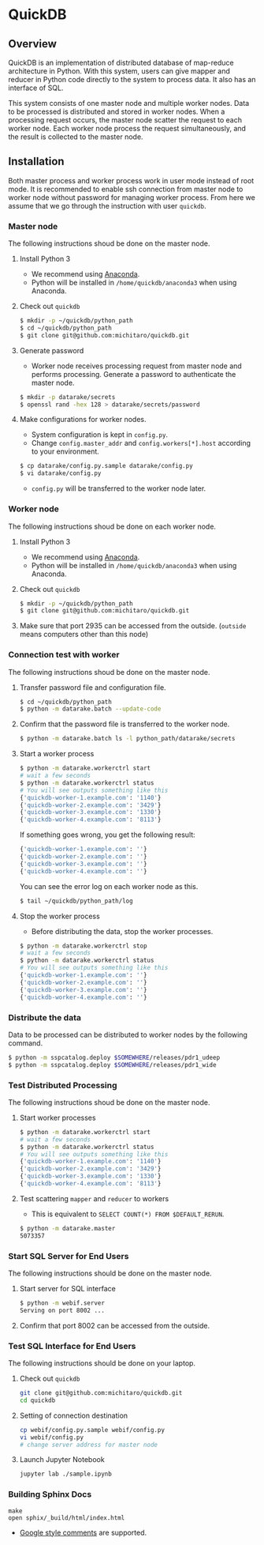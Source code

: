 # QuickDB

## Overview

QuickDB is an implementation of distributed database of map-reduce architecture in Python.
With this system, users can give mapper and reducer in Python code directly to the system to process data.
It also has an interface of SQL.

This system consists of one master node and multiple worker nodes.
Data to be processed is distributed and stored in worker nodes.
When a processing request occurs, the master node scatter the request to each worker node.
Each worker node process the request simultaneously, and the result is collected to the master node.

## Installation

Both master process and worker process work in user mode instead of root mode.
It is recommended to enable ssh connection from master node to worker node without password for managing worker process. From here we assume that we go through the instruction with user `quickdb`.

### Master node

The following instructions shoud be done on the master node.

1. Install Python 3
    * We recommend using [Anaconda](https://anaconda.org).
    * Python will be installed in `/home/quickdb/anaconda3` when using Anaconda.

1. Check out `quickdb`
    ```bash
    $ mkdir -p ~/quickdb/python_path
    $ cd ~/quickdb/python_path
    $ git clone git@github.com:michitaro/quickdb.git
    ```

1. Generate password
    * Worker node receives processing request from master node and performs processing.
    Generate a password to authenticate the master node.
    ```bash
    $ mkdir -p datarake/secrets
    $ openssl rand -hex 128 > datarake/secrets/password
    ```

1. Make configurations for worker nodes.
    * System configuration is kept in `config.py`.
    * Change `config.master_addr` and `config.workers[*].host` according to your environment.
    ```bash
    $ cp datarake/config.py.sample datarake/config.py
    $ vi datarake/config.py
    ```
    * `config.py` will be transferred to the worker node later.

### Worker node

The following instructions shoud be done on each worker node.

1. Install Python 3
    * We recommend using [Anaconda](https://anaconda.org).
    * Python will be installed in `/home/quickdb/anaconda3` when using Anaconda.

1. Check out `quickdb`
    ```bash
    $ mkdir -p ~/quickdb/python_path
    $ git clone git@github.com:michitaro/quickdb.git
    ```

1. Make sure that port 2935 can be accessed from the outside.
    (`outside` means computers other than this node)

### Connection test with worker
The following instructions shoud be done on the master node.

1. Transfer password file and configuration file.
    ```bash
    $ cd ~/quickdb/python_path
    $ python -m datarake.batch --update-code
    ```

1. Confirm that the password file is transferred to the worker node.
    ```bash
    $ python -m datarake.batch ls -l python_path/datarake/secrets
    ```

1. Start a worker process
    ```bash
    $ python -m datarake.workerctrl start
    # wait a few seconds
    $ python -m datarake.workerctrl status
    # You will see outputs something like this
    {'quickdb-worker-1.example.com': '1140'}
    {'quickdb-worker-2.example.com': '3429'}
    {'quickdb-worker-3.example.com': '1330'}
    {'quickdb-worker-4.example.com': '8113'}
    ```
    If something goes wrong, you get the following result:
    ```bash
    {'quickdb-worker-1.example.com': ''}
    {'quickdb-worker-2.example.com': ''}
    {'quickdb-worker-3.example.com': ''}
    {'quickdb-worker-4.example.com': ''}
    ```
    You can see the error log on each worker node as this.
    ```bash
    $ tail ~/quickdb/python_path/log
    ```

1. Stop the worker process
    * Before distributing the data, stop the worker processes.
    ```bash
    $ python -m datarake.workerctrl stop
    # wait a few seconds
    $ python -m datarake.workerctrl status
    # You will see outputs something like this
    {'quickdb-worker-1.example.com': ''}
    {'quickdb-worker-2.example.com': ''}
    {'quickdb-worker-3.example.com': ''}
    {'quickdb-worker-4.example.com': ''}
    ```

### Distribute the data

Data to be processed can be distributed to worker nodes by the following command.
```bash
$ python -m sspcatalog.deploy $SOMEWHERE/releases/pdr1_udeep
$ python -m sspcatalog.deploy $SOMEWHERE/releases/pdr1_wide
```

### Test Distributed Processing
The following instructions shoud be done on the master node.

1. Start worker processes
    ```bash
    $ python -m datarake.workerctrl start
    # wait a few seconds
    $ python -m datarake.workerctrl status
    # You will see outputs something like this
    {'quickdb-worker-1.example.com': '1140'}
    {'quickdb-worker-2.example.com': '3429'}
    {'quickdb-worker-3.example.com': '1330'}
    {'quickdb-worker-4.example.com': '8113'}
    ```

1. Test scattering `mapper` and `reducer` to workers
    * This is equivalent to `SELECT COUNT(*) FROM $DEFAULT_RERUN`.
    ```bash
    $ python -m datarake.master
    5073357
    ```

### Start SQL Server for End Users
The following instructions should be done on the master node.

1. Start server for SQL interface
    ```bash
    $ python -m webif.server
    Serving on port 8002 ...
    ```

1. Confirm that port 8002 can be accessed from the outside.

### Test SQL Interface for End Users
The following instructions should be done on your laptop.

1. Check out `quickdb`
    ```bash
    git clone git@github.com:michitaro/quickdb.git
    cd quickdb
    ```

1. Setting of connection destination
    ```bash
    cp webif/config.py.sample webif/config.py
    vi webif/config.py
    # change server address for master node
    ```

1. Launch Jupyter Notebook
    ```bash
    jupyter lab ./sample.ipynb
    ```

### Building Sphinx Docs
```
make
open sphix/_build/html/index.html
```

* [Google style comments](https://sphinxcontrib-napoleon.readthedocs.io/en/latest/) are supported.